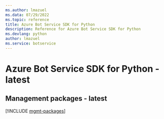 ```yaml
---
ms.author: lmazuel
ms.data: 07/29/2022
ms.topic: reference
title: Azure Bot Service SDK for Python
description: Reference for Azure Bot Service SDK for Python
ms.devlang: python
author: lmazuel
ms.service: botservice
---
```

# Azure Bot Service SDK for Python - latest

## Management packages - latest
[!INCLUDE [mgmt-packages](bot-service-mgmt-index.md)]